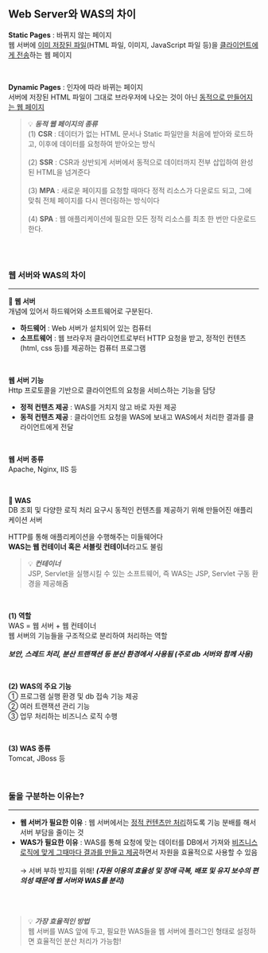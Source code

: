## Web Server와 WAS의 차이

**Static Pages** : 바뀌지 않는 페이지 <br>
웹 서버에 <u>이미 저장된 파일</u>(HTML 파일, 이미지, JavaScript 파일 등)을 <u>클라이언트에게 전송</u>하는 웹 페이지 <br>

<br>

**Dynamic Pages** : 인자에 따라 바뀌는 페이지 <br>
서버에 저장된 HTML 파일이 그대로 브라우저에 나오는 것이 아닌 <u>동적으로 만들어지는 웹 페이지</u> <br>

> 💡 **_동적 웹 페이지의 종류_** <br>
> (1) **CSR** : 데이터가 없는 HTML 문서나 Static 파일만을 처음에 받아와 로드하고, 이후에 데이터를 요청하여 받아오는 방식 <br><br>
> (2) **SSR** : CSR과 상반되게 서버에서 동적으로 데이터까지 전부 삽입하여 완성된 HTML을 넘겨준다 <br><br>
> (3) **MPA** : 새로운 페이지를 요청할 때마다 정적 리소스가 다운로드 되고, 그에 맞춰 전체 페이지를 다시 렌더링하는 방식이다 <br><br>
> (4) **SPA** : 웹 애플리케이션에 필요한 모든 정적 리소스를 최초 한 번만 다운로드 한다.

<br><br>

### 웹 서버와 WAS의 차이

---

**🔎 웹 서버** <br>
개념에 있어서 하드웨어와 소프트웨어로 구분된다. <br>

- **하드웨어** : Web 서버가 설치되어 있는 컴퓨터
- **소프트웨어** : 웹 브라우저 클라이언트로부터 HTTP 요청을 받고, 정적인 컨텐츠(html, css 등)를 제공하는 컴퓨터 프로그램 <br>

<br>

**웹 서버 기능** <br>
Http 프로토콜을 기반으로 클라이언트의 요청을 서비스하는 기능을 담당 <br>

- **정적 컨텐츠 제공** : WAS를 거치지 않고 바로 자원 제공
- **동적 컨텐츠 제공** : 클라이언트 요청을 WAS에 보내고 WAS에서 처리한 결과를 클라이언트에게 전달 <br>

<br>

**웹 서버 종류** <br>
Apache, Nginx, IIS 등 <br>

<br>

**🔎 WAS** <br>
DB 조회 및 다양한 로직 처리 요구시 동적인 컨텐츠를 제공하기 위해 만들어진 애플리케이션 서버 <br>

HTTP를 통해 애플리케이션을 수행해주는 미들웨어다 <br>
**WAS는 웹 컨테이너 혹은 서블릿 컨테이너**라고도 불림 <br>

> 💡 **_컨테이너_** <br>
> JSP, Servlet을 실행시킬 수 있는 소프트웨어, 즉 WAS는 JSP, Servlet 구동 환경을 제공해줌 <br>

<br>

**(1) 역할** <br>
WAS = 웹 서버 + 웹 컨테이너 <br>
웹 서버의 기능들을 구조적으로 분리하여 처리하는 역할 <br><br>
**_보안, 스레드 처리, 분산 트랜잭션 등 분산 환경에서 사용됨 (주로 db 서버와 함께 사용)_**

<br>

**(2) WAS의 주요 기능** <br>
① 프로그램 실행 환경 및 db 접속 기능 제공 <br>
② 여러 트랜잭션 관리 기능 <br>
③ 업무 처리하는 비즈니스 로직 수행 <br>

<br>

**(3) WAS 종류** <br>
Tomcat, JBoss 등 <br>

<br>

### 둘을 구분하는 이유는?

---

- **웹 서버가 필요한 이유** : 웹 서버에서는 <u>정적 컨텐츠만 처리</u>하도록 기능 분배를 해서 서버 부담을 줄이는 것
- **WAS가 필요한 이유** : WAS를 통해 요청에 맞는 데이터를 DB에서 가져와 <u>비즈니스 로직에 맞게 그때마다 결과를 만들고 제공</u>하면서 자원을 효율적으로 사용할 수 있음 <br><br>
  → 서버 부하 방지를 위해! **_(자원 이용의 효율성 및 장애 극복, 배포 및 유지 보수의 편의성 때문에 웹 서버와 WAS를 분리)_**

<br><br>

> 💡 **_가장 효율적인 방법_** <br>
> 웹 서버를 WAS 앞에 두고, 필요한 WAS들을 웹 서버에 플러그인 형태로 설정하면 효율적인 분산 처리가 가능함!
